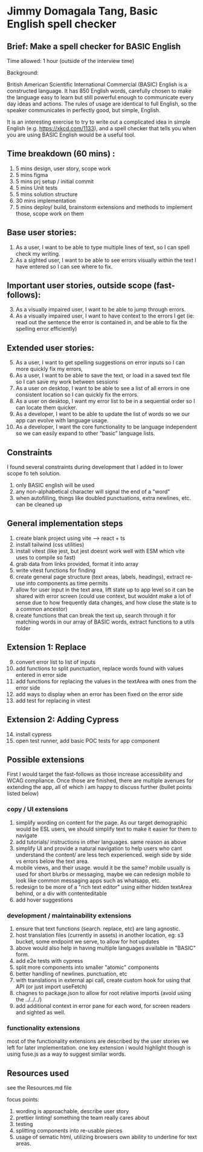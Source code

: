 # Jimmy Domagala Tang, Basic English spell checker

## Brief: Make a spell checker for BASIC English

Time allowed: 1 hour (outside of the interview time)

Background:

British American Scientific International Commercial (BASIC) English is a constructed language. It has 850 English words, carefully chosen to make the language easy to learn but still powerful enough to communicate every day ideas and actions. The rules of usage are identical to full English, so the speaker communicates in perfectly good, but simple, English.

It is an interesting exercise to try to write out a complicated idea in simple English (e.g. https://xkcd.com/1133), and a spell checker that tells you when you are using BASIC English would be a useful tool.

## Time breakdown (60 mins) :

1. 5 mins design, user story, scope work
2. 5 mins figma
3. 5 mins prj setup / initial commit
4. 5 mins Unit tests
5. 5 mins solution structure
6. 30 mins implementation
7. 5 mins deploy/ build, brainstorm extensions and methods to implement those, scope work on them

## Base user stories:

1. As a user, I want to be able to type multiple lines of text, so I can spell check my writing.
2. As a sighted user, I want to be able to see errors visually within the text I have entered so I can see where to fix.

## Important user stories, outside scope (fast-follows):

3. As a visually impaired user, I want to be able to jump through errors.
4. As a visually impaired user, I want to have context to the errors I get (ie: read out the sentence the error is contained in, and be able to fix the spelling error efficiently)

## Extended user stories:

5. As a user, I want to get spelling suggestions on error inputs so I can more quickly fix my errors,
6. As a user, I want to be able to save the text, or load in a saved text file so I can save my work between sessions
7. As a user on desktop, I want to be able to see a list of all errors in one consistent location so I can quickly fix the errors.
8. As a user on desktop, I want my error list to be in a sequential order so I can locate them quicker.
9. As a developer, I want to be able to update the list of words so we our app can evolve with language usage.
10. As a developer, I want the core functionality to be language independent so we can easily expand to other “basic” language lists.

## Constraints

I found several constraints during development that I added in to lower scope fo teh solution.

1. only BASIC english will be used
2. any non-alphabetical character will signal the end of a "word"
3. when autofilling, things like doubled punctuations, extra newlines, etc. can be cleaned up

## General implementation steps

1. create blank project using vite --> react + ts
2. install tailwind (css utilities)
3. install vitest (like jest, but jest doesnt work well with ESM which vite uses to compile so fast)
4. grab data from links provided, format it into array
5. write vitest functions for finding
6. create general page structure (text areas, labels, headings), extract re-use into components as time permits
7. allow for user input in the text area, lift state up to app level so it can be shared with error screen (could use context, but wouldnt make a lot of sense due to how frequently data changes, and how close the state is to a common ancestor)
8. create functions that can break the text up, search through it for matching words in our array of BASIC words, extract functions to a utils folder

## Extension 1: Replace

9. convert error list to list of inputs
10. add functions to split punctuation, replace words found with values entered in error side
11. add functions for replacing the values in the textArea with ones from the error side
12. add ways to display when an error has been fixed on the error side
13. add test for replacing in vitest

## Extension 2: Adding Cypress

14. install cypress
15. open test runner, add basic POC tests for app component

## Possible extensions

First I would target the fast-follows as those increase accessibility and WCAG compliance.
Once those are finished, there are multiple avenues for extending the app, all of which i am happy to discuss further (bullet points listed below)

### copy / UI extensions

1. simplify wording on content for the page. As our target demographic would be ESL users, we should simplify text to make it easier for them to navigate
2. add tutorials/ instructions in other languages. same reason as above
3. simplify UI and provide a natural navigation to help users who cant understand the content/ are less tech experienced. weigh side by side vs errors below the text area.
4. mobile views, and their usage. would it be the same? mobile usually is used for short blurbs or messaging, maybe we can redesign mobile to look like common messaging apps such as whatsapp, etc.
5. redesign to be more of a "rich text editor" using either hidden textArea behind, or a div with contenteditable
6. add hover suggestions

### development / maintainability extensions

1. ensure that text functions (search. replace, etc) are lang agnostic.
2. host translation files (currently in assets) in another location, eg: s3 bucket, some endpoint we serve, to allow for hot updates
3. above would also help in having multiple languages available in "BASIC" form.
4. add e2e tests with cypress
5. split more components into smaller "atomic" components
6. better handling of newlines. punctuation, etc
7. with translations in external api call, create custom hook for using that API (or just import useFetch)
8. chagnes to package.json to allow for root relative imports (avoid using the ../../../)
9. add additional context in error pane for each word, for screen readers and sighted as well.

### functionality extensions

most of the functionality extensions are described by the user stories we left for later implementation.
one key extension i would highlight though is using fuse.js as a way to suggest similar words.

## Resources used

see the Resources.md file

focus points:

1. wording is approachable, describe user story
2. prettier linting! something the team really cares about
3. testing
4. splitting components into re-usable pieces
5. usage of sematic html, utilizing browsers own ability to underline for text areas.
